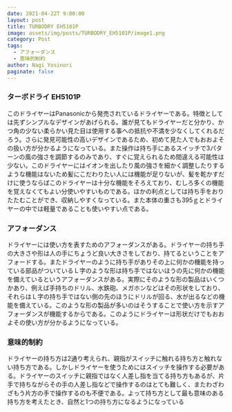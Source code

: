 ```yaml
---
date: 2021-04-22T 9:00:00
layout: post
title: TURBODRY EH5101P
image: assets/img/posts/TURBODRY_EH5101P/image1.png
category: Post
tags: 
  - アフォーダンス
  - 意味的制約
author: Nagi Yosinori
paginate: false
---
```


### ターボドライ EH5101P

このドライヤーはPanasonicから発売されているドライヤーである。特徴としては先ずシンプルなデザインがあげられる。誰が見てもドライヤーだと分かり、かつ角の少ない柔らかい見た目は使用する事への抵抗や不満を少なくしてくれるだろう。さらに発見可能性の高いデザインであるため、初めて見た人でもおおよその扱い方が分かるようになっている。また操作は持ち手にあるスイッチで3パターンの風の強さを調節するのみであり、すぐに覚えられるため間違える可能性は少ない。このドライヤーにはイオンを出したり風の強さを細かく調整したりするような機能はないため髪にこだわりたい人には機能が足りないが、髪を乾かすだけに使うならばこのドライヤーは十分な機能をそろえており、むしろ多くの機能を覚えなくてもよい分使いやすいものである。ほかの利点としては持ち手をおりたたむことができ、収納しやすくなっている。また本体の重さも395ｇとドライヤーの中では軽量であることも使いやすい点である。

### アフォーダンス
ドライヤーには使い方を表すためのアフォーダンスがある。ドライヤーの持ち手の大きさや形は人の手にちょうど良い大きさをしており、持てるということをアフォードする。またドライヤーのように持ち手がありその上に何かの機能を持っている部品がついているＬ字のような形は持ち手ではないほうの先に何かの機能を備えているというアフォーダンスがある。実際にそのような形の製品はいくつかあり、例えば手持ちのドリル、水鉄砲、メガホンなどはその形状をしており、それらはＬ字の持ち手ではない側の先のほうにドリルが回る、水が出るなどの機能を備えている。このような形の製品が多いのはそうすることで使い方を示すアフォーダンスが機能するからである。このようにドライヤーは形状だけでもおおよその使い方が分かるようになっている。

### 意味的制約
ドライヤーの持ち方は2通り考えられ、親指がスイッチに触れる持ち方と触れない持ち方である。しかしドライヤーを使うためにはスイッチを操作する必要がある。ドライヤーのスイッチに親指ではなく人差し指を当てる持ち方もあるが、片手で持ちながらその手の人差し指などで操作するのはとても難しく、またわざわざもう片方の手で操作するのも不便である。よって持ち方として最も意味のある持ち方を考えたとき、自然と1つの持ち方になるようになっている
